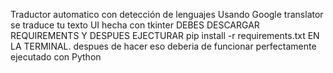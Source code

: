 Traductor automatico con detección de lenguajes
Usando Google translator se traduce tu texto
UI hecha con tkinter
DEBES DESCARGAR REQUIREMENTS Y DESPUES EJECTURAR pip install -r requirements.txt EN LA TERMINAL.
despues de hacer eso deberia de funcionar perfectamente ejecutado con Python
